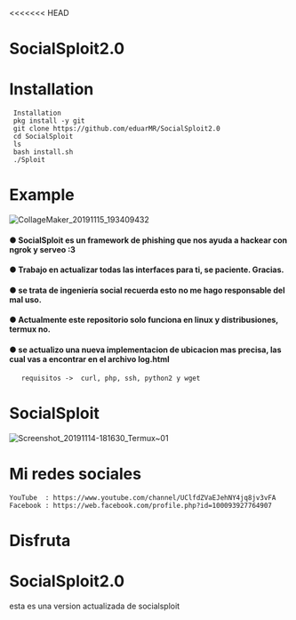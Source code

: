 <<<<<<< HEAD
# SocialSploit2.0 
# Installation 
     Installation
     pkg install -y git
     git clone https://github.com/eduarMR/SocialSploit2.0
     cd SocialSploit
     ls
     bash install.sh
     ./Sploit
# Example
![CollageMaker_20191115_193409432](https://user-images.githubusercontent.com/46208706/68985841-31a1a500-07df-11ea-9d0c-abff6a2f8c49.jpg)

#### ● SocialSploit es un framework de phishing que nos ayuda a hackear con ngrok y serveo :3 
#### ● Trabajo en actualizar todas las interfaces para ti, se paciente. Gracias.
#### ● se trata de ingeniería social recuerda esto no me hago responsable del mal uso.
#### ● Actualmente este repositorio  solo funciona en linux y distribusiones, termux no.
#### ● se actualizo una nueva implementacion de ubicacion mas precisa, las cual vas a encontrar en el archivo log.html

       
       requisitos ->  curl, php, ssh, python2 y wget
       
  
# SocialSploit 
![Screenshot_20191114-181630_Termux~01](https://user-images.githubusercontent.com/46208706/68985817-f8693500-07de-11ea-8a64-592468ed1440.jpg)
# Mi redes sociales
    YouTube  : https://www.youtube.com/channel/UClfdZVaEJehNY4jq8jv3vFA
    Facebook : https://web.facebook.com/profile.php?id=100093927764907
# Disfruta
# SocialSploit2.0
esta es una version actualizada de socialsploit

